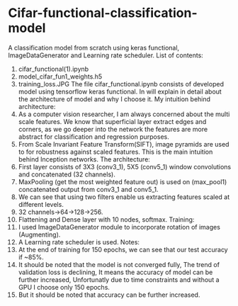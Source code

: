 # Cifar-functional-classification-model
A classification model from scratch using keras functional, ImageDataGenerator and Learning rate scheduler.
List of contents:
1.	cifar_functional(1).ipynb
2.	model_cifar_fun1_weights.h5
3.	training_loss.JPG
The file cifar_functional.ipynb consists of developed model using tensorflow keras functional. In will explain in detail about the architecture of model and why I choose it.
My intuition behind architecture:
1.	As a computer vision researcher, I am always concerned about the multi scale features. We know that superficial layer extract edges and corners, as we go deeper into the network the features are more abstract for classification and regression purposes.
2.	From Scale Invariant Feature Transform(SIFT), image pyramids are used to for robustness against scaled features. This is the main intuition behind Inception networks.
The architecture:
1.	First layer consists of 3X3 (conv3_1), 5X5 (conv5_1) window convolutions and concatenated (32 channels).
2.	MaxPooling (get the most weighted feature out) is used on (max_pool1) concatenated output from conv3_1 and conv5_1.
3.	We can see that using two filters enable us extracting features scaled at different levels.
4.	32 channels->64->128->256.
5.	Flattening and Dense layer with 10 nodes, softmax.
Training:
1.	I used ImageDataGenerator module to incorporate rotation of images (Augmenting).
2.	A Learning rate scheduler is used.
Notes:
1.	At the end of training for 150 epochs, we can see that our test accuracy if ~85%.
2.	It should be noted that the model is not converged fully, The trend of validation loss is declining, It means the accuracy of model can be further increased, Unfortunatly due to time constraints and without a GPU I choose only 150 epochs.
3.	But it should be noted that accuracy can be further increased.

